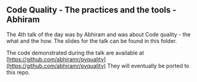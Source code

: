 ## Code Quality - The practices and the tools - Abhiram

The 4th talk of the day was by Abhiram and was about Code quality - the what and the how. 
The slides for the talk can be found in this folder. 

The code demonstrated during the talk are available at [https://github.com/abhiramr/pyquality](https://github.com/abhiramr/pyquality)
They will eventually be ported to this repo.

